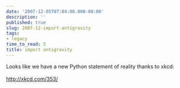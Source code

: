 ```yaml
---
date: '2007-12-05T07:04:00.000-08:00'
description: ''
published: true
slug: 2007-12-import-antigravity
tags:
- legacy
time_to_read: 5
title: import antigravity
---
```


Looks like we have a new Python statement of reality thanks to xkcd:<br /><br /><a href="http://xkcd.com/353/">http://xkcd.com/353/</a>